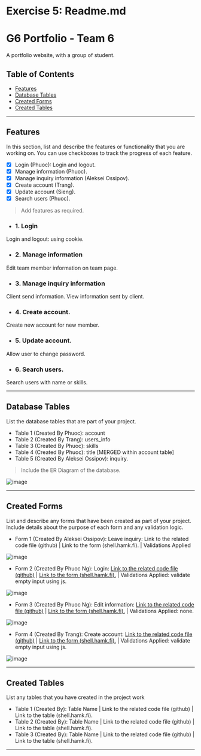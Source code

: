 # Exercise 5: Readme.md

# G6 Portfolio - Team 6

A portfolio website, with a group of student.

## Table of Contents
- [Features](#features)
- [Database Tables](#database-tables)
- [Created Forms](#created-forms)
- [Created Tables](#created-tables)

---

## Features

In this section, list and describe the features or functionality that you are working on. You can use checkboxes to track the progress of each feature.

- [x] Login  (Phuoc): Login and logout. 
- [x] Manage information (Phuoc).
- [x] Manage inquiry information (Aleksei Ossipov).
- [x] Create account (Trang).
- [x] Update account (Sieng).
- [x] Search users (Phuoc).

> Add features as required. 

- ### 1. Login

Login and logout: using cookie.

- ### 2. Manage information

Edit team member information on team page.

- ### 3. Manage inquiry information

Client send information.
View information sent by client.

- ### 4. Create account.

Create new account for new member.

- ### 5. Update account.

Allow user to change password.
- ### 6. Search users.

Search users with name or skills.

---

## Database Tables

List the database tables that are part of your project. 

- Table 1 (Created By Phuoc): account
- Table 2 (Created By Trang): users_info
- Table 3 (Created By Phuoc): skills
- Table 4 (Created By Phuoc): title [MERGED within account table]
- Table 5 (Created By Aleksei Ossipov): inquiry.

> Include the ER Diagram of the database.

![image](https://github.com/phuocnguyen2201/portfolio_project_php/assets/18252718/6d6c1fbc-c5ee-493f-b916-3ed454faf125)



---

## Created Forms

List and describe any forms that have been created as part of your project. Include details about the purpose of each form and any validation logic.

- Form 1 (Created By Aleksei Ossipov): Leave inquiry: Link to the related code file (github) | Link to the form (shell.hamk.fi). | Validations Applied
  
![image](https://github.com/phuocnguyen2201/portfolio_project_php/assets/18252718/bf4e7888-a43c-4bbd-b229-a5ad39823de3)

- Form 2 (Created By Phuoc Ng): Login: [Link to the related code file (github)](https://github.com/phuocnguyen2201/portfolio_project_php/blob/main/login.php) | [Link to the form (shell.hamk.fi).](http://shell.hamk.fi/~phuoc23000/portfolio_project/login.php) | Validations Applied: validate empty input using js.
  
![image](https://github.com/phuocnguyen2201/portfolio_project_php/assets/18252718/8de4af77-18f4-4ea8-8cd4-994eb894431f)

- Form 3 (Created By Phuoc Ng): Edit information: [Link to the related code file (github)](https://github.com/phuocnguyen2201/portfolio_project_php/blob/main/modify.php) | [Link to the form (shell.hamk.fi).](http://shell.hamk.fi/~phuoc23000/portfolio_project/modify.php) | Validations Applied: none.
  
![image](https://github.com/phuocnguyen2201/portfolio_project_php/assets/18252718/9d3ae369-97d4-438a-be07-222a6efe7084)

- Form 4 (Created By Trang): Create account: [Link to the related code file (github)](https://github.com/phuocnguyen2201/portfolio_project_php/blob/main/login.php) | [Link to the form (shell.hamk.fi).](http://shell.hamk.fi/~phuoc23000/portfolio_project/login.php) | Validations Applied: validate empty input using js.
  
![image](https://github.com/phuocnguyen2201/portfolio_project_php/assets/18252718/45261fe2-d344-451f-b70e-8f1ca0cec325)


---

## Created Tables

List any tables that you have created in the project work

- Table 1 (Created By): Table Name | Link to the related code file (github) | Link to the table (shell.hamk.fi).
- Table 2 (Created By): Table Name | Link to the related code file (github) | Link to the table (shell.hamk.fi).
- Table 3 (Created By): Table Name | Link to the related code file (github) | Link to the table (shell.hamk.fi).

---
